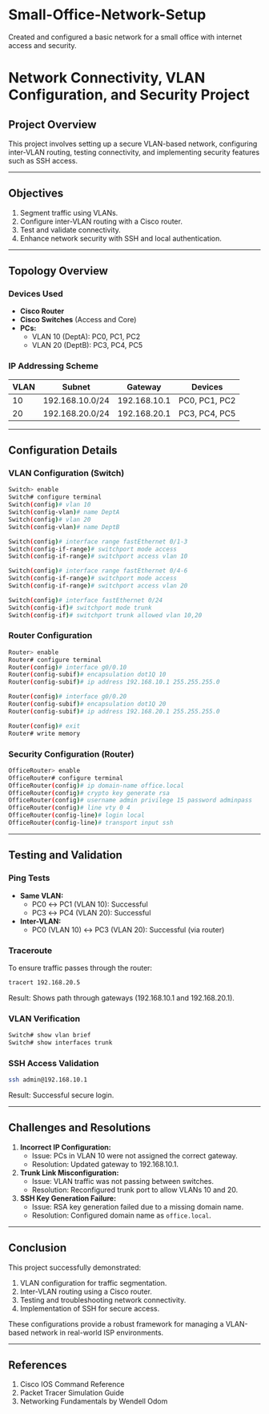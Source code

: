 # Small-Office-Network-Setup
Created and configured a basic network for a small office with internet access and security.

# Network Connectivity, VLAN Configuration, and Security Project

## Project Overview
This project involves setting up a secure VLAN-based network, configuring inter-VLAN routing, testing connectivity, and implementing security features such as SSH access.

---

## Objectives
1. Segment traffic using VLANs.
2. Configure inter-VLAN routing with a Cisco router.
3. Test and validate connectivity.
4. Enhance network security with SSH and local authentication.

---

## Topology Overview
### Devices Used
- **Cisco Router**
- **Cisco Switches** (Access and Core)
- **PCs:**
  - VLAN 10 (DeptA): PC0, PC1, PC2
  - VLAN 20 (DeptB): PC3, PC4, PC5

### IP Addressing Scheme
| VLAN | Subnet          | Gateway        | Devices         |
|------|-----------------|----------------|-----------------|
| 10   | 192.168.10.0/24 | 192.168.10.1   | PC0, PC1, PC2   |
| 20   | 192.168.20.0/24 | 192.168.20.1   | PC3, PC4, PC5   |

---

## Configuration Details

### VLAN Configuration (Switch)
```bash
Switch> enable
Switch# configure terminal
Switch(config)# vlan 10
Switch(config-vlan)# name DeptA
Switch(config)# vlan 20
Switch(config-vlan)# name DeptB

Switch(config)# interface range fastEthernet 0/1-3
Switch(config-if-range)# switchport mode access
Switch(config-if-range)# switchport access vlan 10

Switch(config)# interface range fastEthernet 0/4-6
Switch(config-if-range)# switchport mode access
Switch(config-if-range)# switchport access vlan 20

Switch(config)# interface fastEthernet 0/24
Switch(config-if)# switchport mode trunk
Switch(config-if)# switchport trunk allowed vlan 10,20
```

### Router Configuration
```bash
Router> enable
Router# configure terminal
Router(config)# interface g0/0.10
Router(config-subif)# encapsulation dot1Q 10
Router(config-subif)# ip address 192.168.10.1 255.255.255.0

Router(config)# interface g0/0.20
Router(config-subif)# encapsulation dot1Q 20
Router(config-subif)# ip address 192.168.20.1 255.255.255.0

Router(config)# exit
Router# write memory
```

### Security Configuration (Router)
```bash
OfficeRouter> enable
OfficeRouter# configure terminal
OfficeRouter(config)# ip domain-name office.local
OfficeRouter(config)# crypto key generate rsa
OfficeRouter(config)# username admin privilege 15 password adminpass
OfficeRouter(config)# line vty 0 4
OfficeRouter(config-line)# login local
OfficeRouter(config-line)# transport input ssh
```

---

## Testing and Validation

### Ping Tests
- **Same VLAN:**
  - PC0 ↔ PC1 (VLAN 10): Successful
  - PC3 ↔ PC4 (VLAN 20): Successful
- **Inter-VLAN:**
  - PC0 (VLAN 10) ↔ PC3 (VLAN 20): Successful (via router)

### Traceroute
To ensure traffic passes through the router:
```bash
tracert 192.168.20.5
```
Result: Shows path through gateways (192.168.10.1 and 192.168.20.1).

### VLAN Verification
```bash
Switch# show vlan brief
Switch# show interfaces trunk
```

### SSH Access Validation
```bash
ssh admin@192.168.10.1
```
Result: Successful secure login.

---

## Challenges and Resolutions
1. **Incorrect IP Configuration:**
   - Issue: PCs in VLAN 10 were not assigned the correct gateway.
   - Resolution: Updated gateway to 192.168.10.1.
2. **Trunk Link Misconfiguration:**
   - Issue: VLAN traffic was not passing between switches.
   - Resolution: Reconfigured trunk port to allow VLANs 10 and 20.
3. **SSH Key Generation Failure:**
   - Issue: RSA key generation failed due to a missing domain name.
   - Resolution: Configured domain name as `office.local`.

---

## Conclusion
This project successfully demonstrated:
1. VLAN configuration for traffic segmentation.
2. Inter-VLAN routing using a Cisco router.
3. Testing and troubleshooting network connectivity.
4. Implementation of SSH for secure access.

These configurations provide a robust framework for managing a VLAN-based network in real-world ISP environments.

---

## References
1. Cisco IOS Command Reference
2. Packet Tracer Simulation Guide
3. Networking Fundamentals by Wendell Odom
